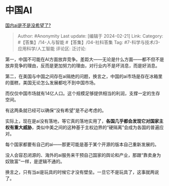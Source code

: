 # 中国AI
[国内ai是不是没希望了?](https://www.zhihu.com/question/644344135/answer/3403144501)

> Author: #Anonymity
> Last update: [编辑于 2024-02-21]
> Link:
> Category: #【答集】/14-人与智能 #【答集】/04-社科答集
> Tag: #7-科学与技术/3-应用科学/人工智能 
> 评论区:
> 泛讨论:

第一，中国不可能在AI方面放弃竞争。差距大——无论是什么方面——都不但不是放弃竞争的理由，反而是更加努力的理由，对行业内不是坏消息，而是好消息。

第二，在美国与中国之间存在ai隔绝的问题，换言之，中国的ai市场是存在冰箱里的蛋糕，美国无论怎么发展都吃不到中国市场。

而仅仅中国市场就有14亿人口。这个规模足够提供相当的利润，支撑一定的生存空间。

有这两条就已经可以确保“没有希望”是不必考虑的。

实际上，现在是ai没有落地，等它真的落地实用了，**各国几乎都会发现它对国家主权有重大威胁**，类似中美之间的这种基于主权边界的“硬隔离”会成为各国的普遍应对。

每个国家都要有自己的ai——那更可能是基于某个开源的版本自己重新发展的。

没人会容忍闭源的、海外的ai服务来干预自己国家的舆论和产业，那跟“靠卖身为奴致富”一样，是逻辑不通的。

换言之，只有当ai是玩具的时候它才没有壁垒。一旦它不是玩具了，这事就两说了。
